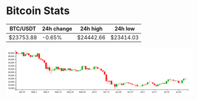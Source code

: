 # Bitcoin Stats

BTC/USDT|24h change|24h high|24h low|
|---|---|---|---|
|$23753.88|-0.65%|$24442.66|$23414.03|

<img src="./chart.svg">
